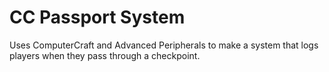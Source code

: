 # CC Passport System
Uses ComputerCraft and Advanced Peripherals to make a system that logs players when they pass through a checkpoint.
